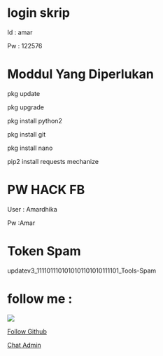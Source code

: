 # login skrip

Id : amar 
 
Pw : 122576


# Moddul Yang Diperlukan
 pkg update

 pkg upgrade

 pkg install python2

 pkg install git

 pkg install nano

 pip2 install requests mechanize


# PW HACK FB

 User : Amardhika

 Pw :Amar

# Token Spam

updatev3_1111011101010101101010111101_Tools-Spam

# follow me :
<a href="https://m.facebook.com/Amar.Dhika.399"><img src="https://img.shields.io/badge/Follow-Facebook-blue.svg">

<a class="btn btn-block " data-hydro-click="{&quot;event_type&quot;:&quot;authentication.click&quot;,&quot;payload&quot;:{&quot;location_in_page&quot;:&quot;follow button&quot;,&quot;repository_id&quot;:null,&quot;auth_type&quot;:&quot;LOG_IN&quot;,&quot;originating_url&quot;:&quot;https://github.com/Amar-star1&quot;,&quot;user_id&quot;:null}}" data-hydro-click-hmac="8300c0e32e39019273ad38ca4f5b36dab8cc15b79aa17ccb58ac8512fbb2fce3" href="/login?return_to=%2FAmar-star1">Follow Github</a>


<a href="https://api.whatsapp.com/send?phone=6283805408276&amp;text=P" class="elementor-button-link elementor-button elementor-size-sm" role="button">
						<span class="elementor-button-content-wrapper">
						<span class="elementor-button-icon elementor-align-icon-right">
				<i aria-hidden="true" class="fas fa-caret-right"></i>			</span>
						<span class="elementor-button-text">Chat Admin</span>
		</span>
					</a>
